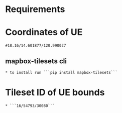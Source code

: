 # Requirements
# Coordinates of UE
```
#18.16/14.601877/120.990027
```
## mapbox-tilesets cli
    * to install run ```pip install mapbox-tilesets```
# Tileset ID of UE bounds
    * ```16/54793/30080```

